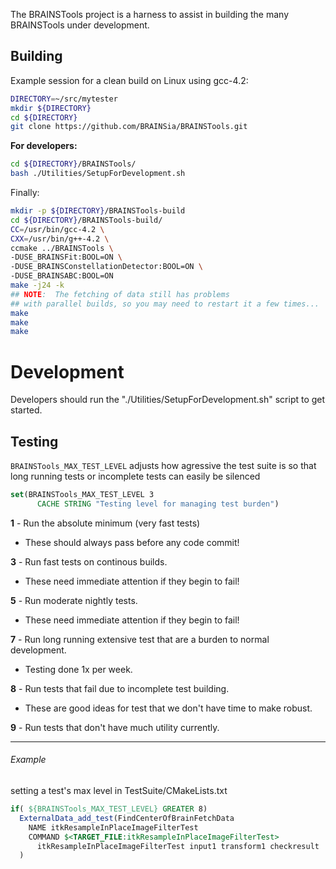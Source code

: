 The BRAINSTools project is a harness to assist in building the many BRAINSTools under development.

## Building
Example session for a clean build on Linux using gcc-4.2:
```bash
DIRECTORY=~/src/mytester
mkdir ${DIRECTORY}
cd ${DIRECTORY}
git clone https://github.com/BRAINSia/BRAINSTools.git
```
__For developers:__

```bash
cd ${DIRECTORY}/BRAINSTools/
bash ./Utilities/SetupForDevelopment.sh
```

Finally:
```bash
mkdir -p ${DIRECTORY}/BRAINSTools-build
cd ${DIRECTORY}/BRAINSTools-build/
CC=/usr/bin/gcc-4.2 \
CXX=/usr/bin/g++-4.2 \
ccmake ../BRAINSTools \
-DUSE_BRAINSFit:BOOL=ON \
-DUSE_BRAINSConstellationDetector:BOOL=ON \
-DUSE_BRAINSABC:BOOL=ON
make -j24 -k
## NOTE:  The fetching of data still has problems
## with parallel builds, so you may need to restart it a few times...
make
make
make
```

# Development
Developers should run the "./Utilities/SetupForDevelopment.sh" script to get started.

## Testing
`BRAINSTools_MAX_TEST_LEVEL` adjusts how agressive the test suite is so that long running tests or incomplete tests can easily be silenced

```cmake
set(BRAINSTools_MAX_TEST_LEVEL 3
      CACHE STRING "Testing level for managing test burden")
```

__1__ - Run the absolute minimum (very fast tests)
  * These should always pass before any code commit!

__3__ - Run fast tests on continous builds.
* These need immediate attention if they begin to fail!

__5__ - Run moderate nightly tests.
  * These need immediate attention if they begin to fail!

__7__ - Run long running extensive test that are a burden to normal development.
  * Testing done 1x per week.

__8__ - Run tests that fail due to incomplete test building.
  * These are good ideas for test that we don't have time to make robust.

__9__ - Run tests that don't have much utility currently.

***

###### Example
setting a test's max level in TestSuite/CMakeLists.txt
```cmake
if( ${BRAINSTools_MAX_TEST_LEVEL} GREATER 8)
  ExternalData_add_test(FindCenterOfBrainFetchData
    NAME itkResampleInPlaceImageFilterTest
    COMMAND $<TARGET_FILE:itkResampleInPlaceImageFilterTest>
      itkResampleInPlaceImageFilterTest input1 transform1 checkresult
  )
```
